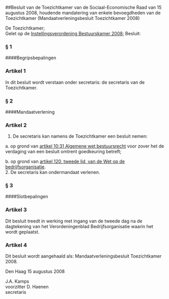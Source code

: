 <meta http-equiv='Content-Type' content='text/html; charset=utf-8' />

##Besluit van de Toezichtkamer van de Sociaal-Economische Raad van 15 augustus 2008, houdende mandatering van enkele bevoegdheden van de Toezichtkamer (Mandaatverleningsbesluit Toezichtkamer 2008)

De Toezichtkamer;  
Gelet op de [Instellingsverordening Bestuurskamer 2008](../../../../../pbo/instellingsverordening/bestuurskamer/2008/BWBR0024271/README.md);
Besluit:     
### §  1  

####Begripsbepalingen

### Artikel  1  

In dit besluit wordt verstaan onder secretaris: de secretaris van de Toezichtkamer.  

### §  2  

####Mandaatverlening

### Artikel  2  

1.  De secretaris kan namens de Toezichtkamer een besluit nemen: 

a. op grond van [artikel 10:31 Algemene wet bestuursrecht](../../../../../wet/algemene/wet/bestuursrecht/BWBR0005537/README.md) voor zover het de verdaging van een besluit omtrent goedkeuring betreft;  

b. op grond van [artikel 120, tweede lid, van de Wet op de bedrijfsorganisatie](../../../../../wet/wet/op/de/bedrijfsorganisatie/BWBR0002058/README.md).     
2.  De secretaris kan ondermandaat verlenen.   

### §  3  

####Slotbepalingen

### Artikel  3  

Dit besluit treedt in werking met ingang van de tweede dag na de dagtekening van het Verordeningenblad Bedrijfsorganisatie waarin het wordt geplaatst.  

### Artikel  4  

Dit besluit wordt aangehaald als: Mandaatverleningsbesluit Toezichtkamer 2008.  

Den Haag 
15 augustus 2008   

J.A. Kamps  
voorzitter 
D. Haenen  
secretaris    
